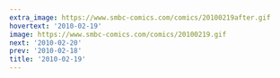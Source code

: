 ```yaml
---
extra_image: https://www.smbc-comics.com/comics/20100219after.gif
hovertext: '2010-02-19'
image: https://www.smbc-comics.com/comics/20100219.gif
next: '2010-02-20'
prev: '2010-02-18'
title: '2010-02-19'
---
```

